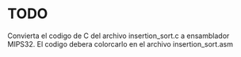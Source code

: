 # TODO

Convierta el codigo de C del archivo insertion_sort.c
a ensamblador MIPS32.  El codigo debera colorcarlo
en el archivo insertion_sort.asm
